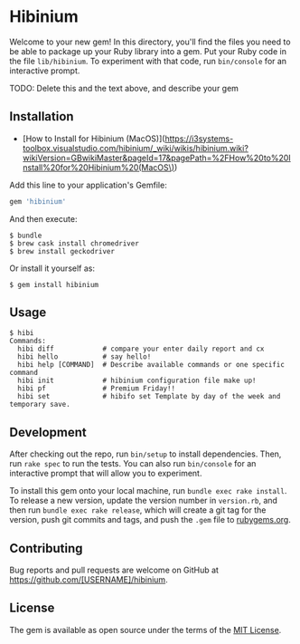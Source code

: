 # Hibinium

Welcome to your new gem! In this directory, you'll find the files you need to be able to package up your Ruby library into a gem. Put your Ruby code in the file `lib/hibinium`. To experiment with that code, run `bin/console` for an interactive prompt.

TODO: Delete this and the text above, and describe your gem

## Installation


* [How to Install for Hibinium (MacOS)](https://i3systems-toolbox.visualstudio.com/hibinium/_wiki/wikis/hibinium.wiki?wikiVersion=GBwikiMaster&pageId=17&pagePath=%2FHow%20to%20Install%20for%20Hibinium%20(MacOS\))


Add this line to your application's Gemfile:

```ruby
gem 'hibinium'
```

And then execute:

    $ bundle
    $ brew cask install chromedriver
    $ brew install geckodriver

Or install it yourself as:

    $ gem install hibinium

## Usage

    $ hibi
    Commands:
      hibi diff            # compare your enter daily report and cx
      hibi hello           # say hello!
      hibi help [COMMAND]  # Describe available commands or one specific command
      hibi init            # hibinium configuration file make up!
      hibi pf              # Premium Friday!!
      hibi set             # hibifo set Template by day of the week and temporary save.


## Development

After checking out the repo, run `bin/setup` to install dependencies. Then, run `rake spec` to run the tests. You can also run `bin/console` for an interactive prompt that will allow you to experiment.

To install this gem onto your local machine, run `bundle exec rake install`. To release a new version, update the version number in `version.rb`, and then run `bundle exec rake release`, which will create a git tag for the version, push git commits and tags, and push the `.gem` file to [rubygems.org](https://rubygems.org).

## Contributing

Bug reports and pull requests are welcome on GitHub at https://github.com/[USERNAME]/hibinium.

## License

The gem is available as open source under the terms of the [MIT License](https://opensource.org/licenses/MIT).

